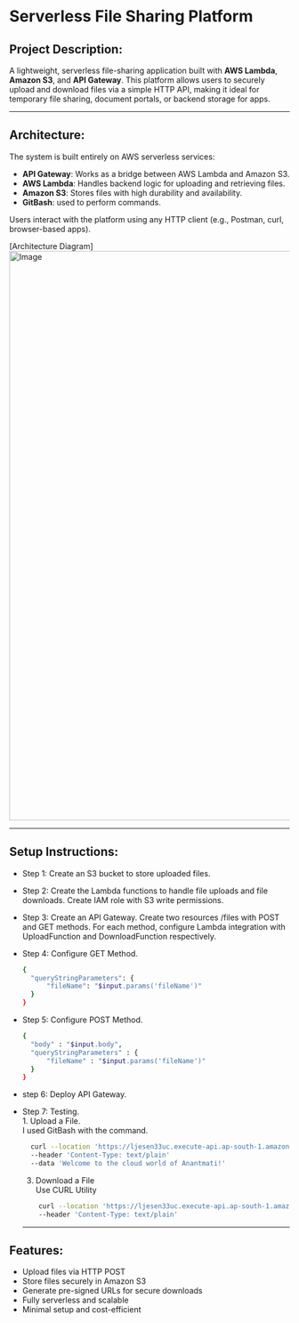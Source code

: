 
#  Serverless File Sharing Platform

## Project Description:

A lightweight, serverless file-sharing application built with **AWS Lambda**, **Amazon S3**, and **API Gateway**. This platform allows users to securely upload and download files via a simple HTTP API, making it ideal for temporary file sharing, document portals, or backend storage for apps.

---

##  Architecture:


The system is built entirely on AWS serverless services:

- **API Gateway**: Works as a bridge between AWS Lambda and Amazon S3.
- **AWS Lambda**: Handles backend logic for uploading and retrieving files.
- **Amazon S3**: Stores files with high durability and availability.
- **GitBash**: used to perform commands.

Users interact with the platform using any HTTP client (e.g., Postman, curl, browser-based apps).

[Architecture Diagram]
<img width="1536" height="1024" alt="Image" src="https://github.com/user-attachments/assets/637def4f-8ca3-40c6-a858-c58c5f432806" />

---

##  Setup Instructions:

* Step 1: Create an S3 bucket to store uploaded files.
  
* Step 2: Create the Lambda functions to handle file uploads and file downloads.
        Create IAM role with S3 write permissions.
  
* Step 3: Create an API Gateway.
        Create two resources /files with POST and GET methods. For each method, configure Lambda integration with UploadFunction and DownloadFunction respectively.
  
* Step 4: Configure GET Method.
        
  ```bash
  {
    "queryStringParameters": {
        "fileName": "$input.params('fileName')"
    }
  }
  ```
* Step 5: Configure POST Method.

  ```bash
  {
    "body" : "$input.body",
    "queryStringParameters" : {
        "fileName" : "$input.params('fileName')"
    }
  }
  ```
* step 6: Deploy API Gateway.

* Step 7: Testing.\
       1. Upload a File.\
          I used GitBash with the command.
  
  ```bash
    curl --location 'https://ljesen33uc.execute-api.ap-south-1.amazonaws.com/dev/files?fileName=test.txt'
    --header 'Content-Type: text/plain'
    --data 'Welcome to the cloud world of Anantmati!'
  ```

    3. Download a File \
       Use CURL Utility

  ```bash
      curl --location 'https://ljesen33uc.execute-api.ap-south-1.amazonaws.com/dev/files?fileName=test.txt'
      --header 'Content-Type: text/plain'
  ```

  ---

##  Features:

- Upload files via HTTP POST
- Store files securely in Amazon S3
- Generate pre-signed URLs for secure downloads
- Fully serverless and scalable
- Minimal setup and cost-efficient

       
 

